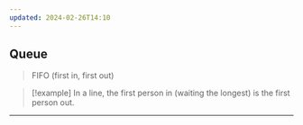```yaml
---
updated: 2024-02-26T14:10
---
```

## Queue
> FIFO (first in, first out)

> [!example]
> In a line, the first person in (waiting the longest) is the first person out.



___